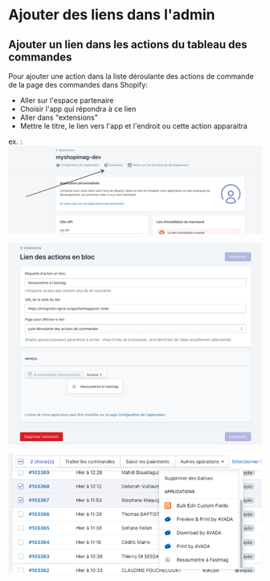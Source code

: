 # Ajouter des liens dans l'admin

## Ajouter un lien dans les actions du tableau des commandes
Pour ajouter une action dans la liste déroulante des actions de commande de la page des commandes dans Shopify:
- Aller sur l'espace partenaire
- Choisir l'app qui répondra à ce lien
- Aller dans "extensions"
- Mettre le titre, le lien vers l'app et l'endroit ou cette action apparaitra

ex. :
![product image 1](/static/img/app-shopify-extensions.png "Extensions")

![product image 1](/static/img/app-shopify-add-extension.png "edit extension")

![product image 1](/static/img/app-shopify-action.png "edit extension")
